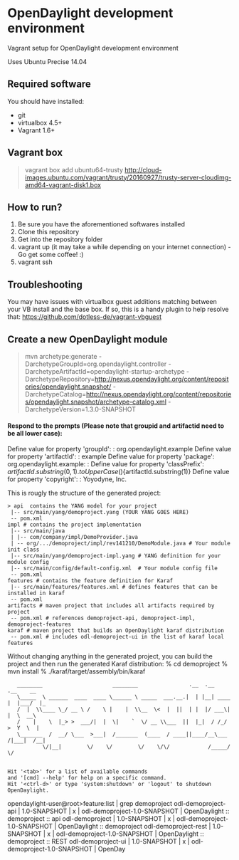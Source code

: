 OpenDaylight development environment
===========

Vagrant setup for OpenDaylight development environment

Uses Ubuntu Precise 14.04

## Required software
You should have installed:
  - git
  - virtualbox 4.5+
  - Vagrant 1.6+

## Vagrant box

> vagrant box add ubuntu64-trusty http://cloud-images.ubuntu.com/vagrant/trusty/20160927/trusty-server-cloudimg-amd64-vagrant-disk1.box

## How to run?
  1. Be sure you have the aforementioned softwares installed
  2. Clone this repository
  3. Get into the repository folder
  4. vagrant up (it may take a while depending on your internet connection) - Go get some coffee! :)
  5. vagrant ssh

## Troubleshooting
You may have issues with virtualbox guest additions matching between your VB install and the base box.  If so, this is a handy plugin to help resolve that:
https://github.com/dotless-de/vagrant-vbguest

## Create a new OpenDaylight module

> mvn archetype:generate -DarchetypeGroupId=org.opendaylight.controller -DarchetypeArtifactId=opendaylight-startup-archetype -DarchetypeRepository=http://nexus.opendaylight.org/content/repositories/opendaylight.snapshot/ -DarchetypeCatalog=http://nexus.opendaylight.org/content/repositories/opendaylight.snapshot/archetype-catalog.xml -DarchetypeVersion=1.3.0-SNAPSHOT

#### Respond to the prompts (Please note that groupid and artifactid need to be all lower case):

Define value for property 'groupId': : org.opendaylight.example
Define value for property 'artifactId': : example
Define value for property 'package':  org.opendaylight.example: : 
Define value for property 'classPrefix':  ${artifactId.substring(0,1).toUpperCase()}${artifactId.substring(1)}
Define value for property 'copyright': : Yoyodyne, Inc. 

This is rougly the structure of the generated project:
```
> api  contains the YANG model for your project
 |-- src/main/yang/demoproject.yang (YOUR YANG GOES HERE)
 -- pom.xml
impl # contains the project implementation
 |-- src/main/java
 | |-- com/company/impl/DemoProvider.java
 | -- org/.../demoproject/impl/rev141210/DemoModule.java # Your module init class
 |-- src/main/yang/demoproject-impl.yang # YANG definition for your module config
 |-- src/main/config/default-config.xml  # Your module config file
 -- pom.xml
features # contains the feature definition for Karaf
 |-- src/main/features/features.xml # defines features that can be installed in karaf
 -- pom.xml
artifacts # maven project that includes all artifacts required by project
 -- pom.xml # references demoproject-api, demoproject-impl, demoproject-features
karaf # maven project that builds an OpenDaylight karaf distribution
 -- pom.xml # includes odl-demoproject-ui in the list of karaf local features
```

Without changing anything in the generated project, you can build the project and then run the generated Karaf distribution:
% cd demoproject
% mvn install
% ./karaf/target/assembly/bin/karaf

>
```
   ________                      ________                .__  .__      .__    __      
   \_____  \ ______  ____  ____ \______ \ _____  ___.__.|  | |__| ____ |  |___/  |_    
   /  |  \\____ \_/ __ \ /    \ |    |  \\__  \<  |  ||  | |  |/ ___\|  |  \  __\    
   /    |    \  |_> >  ___/|  |  \|    `  \/ __ \\___  ||  |_|  / /_/  >  Y  \  |      
   \_______  /  __/ \___  >___|  /_______  (____  / ____||____/__\___  /|___|  /__|      
           \/|__|        \/    \/        \/    \/\/            /_____/      \/          


Hit '<tab>' for a list of available commands
and '[cmd] --help' for help on a specific command.
Hit '<ctrl-d>' or type 'system:shutdown' or 'logout' to shutdown OpenDaylight.

```

opendaylight-user@root>feature:list | grep demoproject
odl-demoproject-api  | 1.0-SNAPSHOT | x  | odl-demoproject-1.0-SNAPSHOT | OpenDaylight :: demoproject :: api
odl-demoproject      | 1.0-SNAPSHOT | x  | odl-demoproject-1.0-SNAPSHOT | OpenDaylight :: demoproject
odl-demoproject-rest | 1.0-SNAPSHOT | x  | odl-demoproject-1.0-SNAPSHOT | OpenDaylight :: demoproject :: REST
odl-demoproject-ui  | 1.0-SNAPSHOT | x  | odl-demoproject-1.0-SNAPSHOT | OpenDay
